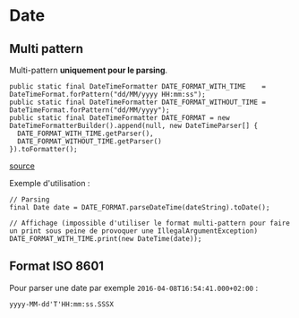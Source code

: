 # Date

## Multi pattern

Multi-pattern **uniquement pour le parsing**.

    public static final DateTimeFormatter DATE_FORMAT_WITH_TIME    = DateTimeFormat.forPattern("dd/MM/yyyy HH:mm:ss");
    public static final DateTimeFormatter DATE_FORMAT_WITHOUT_TIME = DateTimeFormat.forPattern("dd/MM/yyyy");
    public static final DateTimeFormatter DATE_FORMAT = new DateTimeFormatterBuilder().append(null, new DateTimeParser[] {
      DATE_FORMAT_WITH_TIME.getParser(),
      DATE_FORMAT_WITHOUT_TIME.getParser()
    }).toFormatter();
    
[source](http://andreabergia.com/parsing-dates-in-multiple-formats-in-joda-time/)

Exemple d'utilisation :

    // Parsing
    final Date date = DATE_FORMAT.parseDateTime(dateString).toDate();
    
    // Affichage (impossible d'utiliser le format multi-pattern pour faire un print sous peine de provoquer une IllegalArgumentException)
    DATE_FORMAT_WITH_TIME.print(new DateTime(date));

## Format ISO 8601

Pour parser une date par exemple `2016-04-08T16:54:41.000+02:00` :

```
yyyy-MM-dd'T'HH:mm:ss.SSSX
```